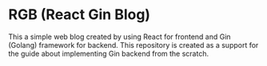 # RGB (React Gin Blog)

This a simple web blog created by using React for frontend and Gin (Golang) framework for backend. This repository is created as a support for the guide about implementing Gin backend from the scratch.
